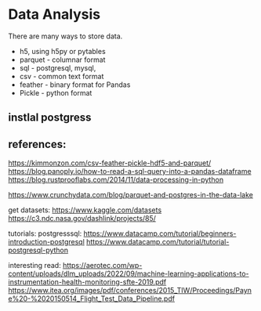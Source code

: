 # Data Analysis
There are many ways to store data. 
* h5, using h5py or pytables
* parquet - columnar format
* sql - postgresql, mysql,
* csv - common text format
* feather - binary format for Pandas
* Pickle - python format

## instlal postgress
## references: 

https://kimmonzon.com/csv-feather-pickle-hdf5-and-parquet/
https://blog.panoply.io/how-to-read-a-sql-query-into-a-pandas-dataframe
https://blog.rustprooflabs.com/2014/11/data-processing-in-python


https://www.crunchydata.com/blog/parquet-and-postgres-in-the-data-lake

get datasets: 
https://www.kaggle.com/datasets
https://c3.ndc.nasa.gov/dashlink/projects/85/

tutorials: 
postgresssql: https://www.datacamp.com/tutorial/beginners-introduction-postgresql
https://www.datacamp.com/tutorial/tutorial-postgresql-python

interesting read:
https://aerotec.com/wp-content/uploads/dlm_uploads/2022/09/machine-learning-applications-to-instrumentation-health-monitoring-sfte-2019.pdf
https://www.itea.org/images/pdf/conferences/2015_TIW/Proceedings/Payne%20-%2020150514_Flight_Test_Data_Pipeline.pdf